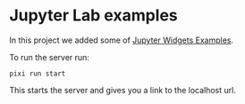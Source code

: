# Jupyter Lab examples
In this project we added some of [Jupyter Widgets Examples](https://github.com/jupyter-widgets/ipywidgets/tree/main).

To run the server run:
```shell
pixi run start
```
This starts the server and gives you a link to the localhost url.
